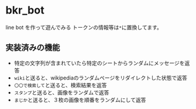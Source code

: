 # bkr_bot
line bot を作って遊んでみる
トークンの情報等は`*`に置換してます。

## 実装済みの機能

- 特定の文字列が含まれていたら特定のシートからランダムにメッセージを返答
- `wiki`と送ると、wikipediaのランダムページをリダイレクトした状態で返答
- `〇〇で検索して`と送ると、検索結果を返答
- `スタンプ`と送ると、画像をランダムで返答
- `まじか`と送ると、３枚の画像を順番をランダムにして返答
